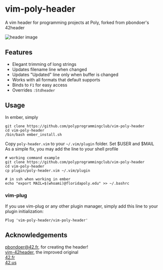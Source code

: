# vim-poly-header
A vim header for programming projects at Poly, forked from pbondoer's 42header

![header image](https://imgur.com/lToMWk0.png)

## Features
* Elegant trimming of long strings
* Updates filename line when changed
* Updates "Updated" line only when buffer is changed
* Works with all formats that default supports
* Binds to `F1` for easy access
* Overrides `:Stdheader`

## Usage
In ember, simply
```
git clone https://github.com/polyprogrammingclub/vim-poly-header
cd vim-poly-header
/bin/bash ember_install.sh
```

Copy `poly-header.vim` to your `~/.vim/plugin` folder. Set $USER and $MAIL <br />
As a simple fix, you may add the line to your shell profile
```
# working command example
git clone https://github.com/polyprogrammingclub/vim-poly-header
cd vim-poly-header
cp plugin/poly-header.vim ~/.vim/plugin

# in ssh when working in ember
echo "export MAIL=$(whoami)@floridapoly.edu" >> ~/.bashrc
```

### vim-plug
If you use vim-plug or any other plugin manager, simply add this line to your
plugin initialization:

```vim
Plug 'vim-poly-header/vim-poly-header'
```

## Acknowledgements
[pbondoer@42.fr](pbondoer@42.fr), for creating the header! <br />
[vim-42header](https://github.com/pbondoer/vim-42header), the improved original <br />
[42.fr](https://www.42.fr) <br />
[42.us](https://www.42.us.org/) <br />
